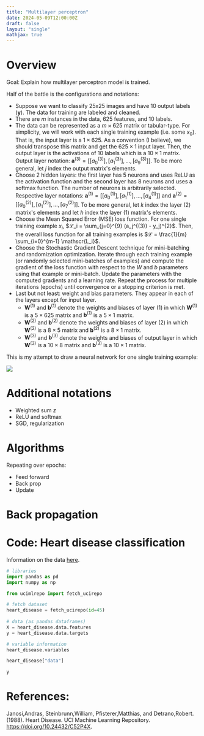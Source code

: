 ```yaml
---
title: "Multilayer perceptron"
date: 2024-05-09T12:00:00Z
draft: false
layout: "single"
mathjax: true
---
```


# Overview

Goal: Explain how multilayer perceptron model is trained. 

Half of the battle is the configurations and notations:
- Suppose we want to classify 25x25 images and have 10 output labels $(\textbf{y})$. The data for training are labeled and cleaned. 
- There are $m$ instances in the data, 625 features, and 10 labels. 
- The data can be represented as a $m \times 625$ matrix or tabular-type. For simplicity, we will work with each single training example (i.e. some $x_0$). That is, the input layer is a $1 \times 625$. As a convention (I believe), we should transpose this matrix and get the $625 \times 1$ input layer. Then, the output layer is the activations of 10 labels which is a $10 \times 1$ matrix. Output layer notation: $\textbf{a}^{(3)} = [ [a_0^{(3)}], [a_1^{(3)}], \ldots, [a_{9}^{(3)}]]$. To be more general, let $j$ index the output matrix's elements. 
- Choose 2 hidden layers: the first layer has 5 neurons and uses ReLU as the activation function and the second layer has 8 neurons and uses a softmax function. The number of neurons is arbitrarily selected. Respective layer notations: $\textbf{a}^{(1)} = [[a_0^{(1)}], [a_1^{(1)}], \ldots, [a_4^{(1)}]]$ and $\textbf{a}^{(2)} = [[a_0^{(2)}], [a_1^{(2)}], \ldots, [a_7^{(2)} ]]$. To be more general, let $k$ index the layer (2) matrix's elements and let $h$ index the layer (1) matrix's elements. 
- Choose the Mean Squared Error (MSE) loss function. For one single training example $x_i$, $ℒ_i = \sum_{j=0}^{9} (a_j^{(3)} - y_j)^{2}$. Then, the overall loss function for all training examples is $ℒ = \frac{1}{m} \sum_{i=0}^{m-1} \mathscr{L_i}$.
- Choose the Stochastic Gradient Descent technique for mini-batching and randomization optimization. Iterate through each training example (or randomly selected mini-batches of examples) and compute the gradient of the loss function with respect to the $W$ and $b$ parameters using that example or mini-batch. Update the parameters with the computed gradients and a learning rate. Repeat the process for multiple iterations (epochs) until convergence or a stopping criterion is met.
- Last but not least: weight and bias parameters. They appear in each of the layers except for input layer. 
    - $\textbf{W}^{(1)}$ and $\textbf{b}^{(1)}$ denote the weights and biases of layer (1) in which $\textbf{W}^{(1)}$ is a $5 \times 625$ matrix and $\textbf{b}^{(1)}$ is a $5 \times 1$ matrix. 
    - $\textbf{W}^{(2)}$ and $\textbf{b}^{(2)}$ denote the weights and biases of layer (2) in which $\textbf{W}^{(2)}$ is a $8 \times 5$ matrix and $\textbf{b}^{(2)}$ is a $8 \times 1$ matrix. 
    - $\textbf{W}^{(3)}$ and $\textbf{b}^{(3)}$ denote the weights and biases of output layer in which $\textbf{W}^{(3)}$ is a $10 \times 8$ matrix and $\textbf{b}^{(3)}$ is a $10 \times 1$ matrix.   

This is my attempt to draw a neural network for one single training example:

![](/figs/nn.png)

# Additional notations

- Weighted sum $z$
- ReLU and softmax
- SGD, regularization

# Algorithms 

Repeating over epochs:
- Feed forward
- Back prop
- Update

# Back propagation

# Code: Heart disease classification

Information on the data [here](https://archive.ics.uci.edu/dataset/45/heart+disease.). 


```python
# libraries
import pandas as pd
import numpy as np
```


```python
from ucimlrepo import fetch_ucirepo 

# fetch dataset 
heart_disease = fetch_ucirepo(id=45) 
  
# data (as pandas dataframes) 
X = heart_disease.data.features 
y = heart_disease.data.targets 

# variable information 
heart_disease.variables
```


```python
heart_disease["data"]

```


```python
y
```

# References:

Janosi,Andras, Steinbrunn,William, Pfisterer,Matthias, and Detrano,Robert. (1988). Heart Disease. UCI Machine Learning Repository. https://doi.org/10.24432/C52P4X.
